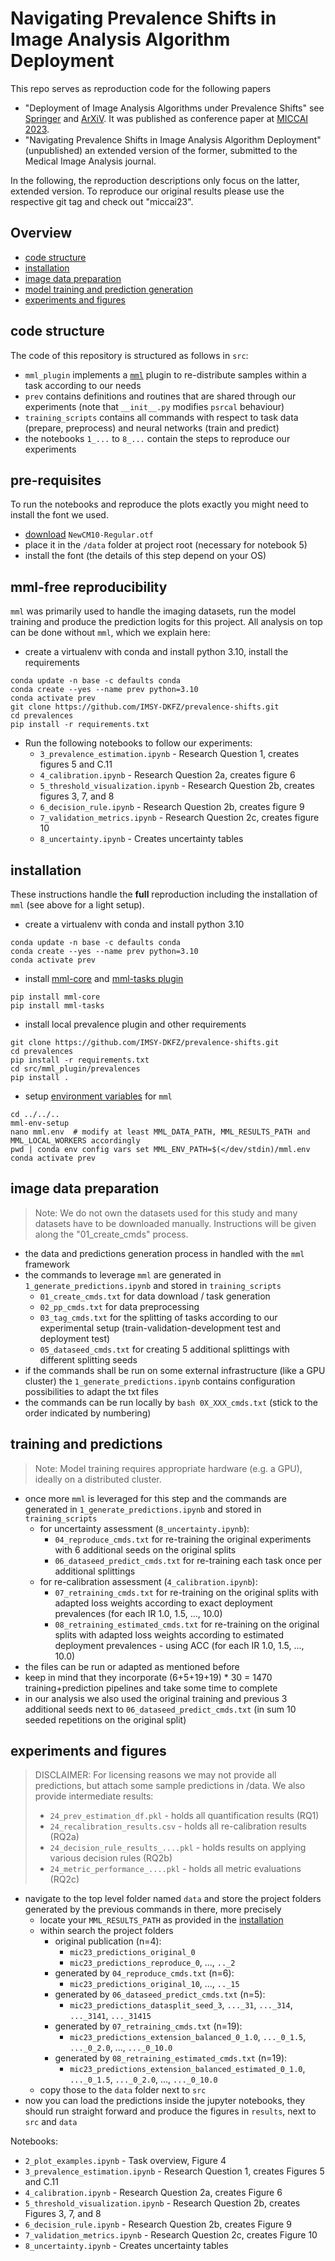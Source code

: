 # Navigating Prevalence Shifts in Image Analysis Algorithm Deployment

This repo serves as reproduction code for the following papers 
  * "Deployment of Image Analysis Algorithms under Prevalence Shifts" see [Springer](https://doi.org/10.1007/978-3-031-43898-1_38) and [ArXiV](https://arxiv.org/abs/2303.12540). It was published as conference paper at [MICCAI 2023](https://conferences.miccai.org/2023/en/).
  * "Navigating Prevalence Shifts in Image Analysis Algorithm Deployment" (unpublished) an extended version of the former, submitted to the Medical Image Analysis journal.

In the following, the reproduction descriptions only focus on the latter, extended version. To reproduce our original 
results please use the respective git tag and check out "miccai23".

## Overview

- [code structure](#code-structure)
- [installation](#installation)
- [image data preparation](#image-data-preparation)
- [model training and prediction generation](#training-and-predictions)
- [experiments and figures](#experiments-and-figures)


## code structure

The code of this repository is structured as follows in `src`:

 - `mml_plugin` implements a [`mml`](https://github.com/IMSY-DKFZ/mml) plugin to re-distribute samples within a task according to our needs
 - `prev` contains definitions and routines that are shared through our experiments (note that `__init__.py` modifies `psrcal` behaviour)
 - `training_scripts` contains all commands with respect to task data (prepare, preprocess) and neural networks (train and predict) 
 - the notebooks `1_...` to `8_...` contain the steps to reproduce our experiments 

## pre-requisites

To run the notebooks and reproduce the plots exactly you might need to install the font we used. 
 - [download](http://mirrors.ctan.org/fonts/newcomputermodern/otf/NewCM10-Regular.otf) `NewCM10-Regular.otf`
 - place it in the `/data` folder at project root (necessary for notebook 5)
 - install the font (the details of this step depend on your OS)

## mml-free reproducibility

`mml` was primarily used to handle the imaging datasets, run the model training and produce the prediction logits for 
this project. All analysis on top can be done without `mml`, which we explain here:

 - create a virtualenv with conda and install python 3.10, install the requirements

```commandline
conda update -n base -c defaults conda
conda create --yes --name prev python=3.10
conda activate prev
git clone https://github.com/IMSY-DKFZ/prevalence-shifts.git
cd prevalences
pip install -r requirements.txt
```

 - Run the following notebooks to follow our experiments: 
    - `3_prevalence_estimation.ipynb` - Research Question 1, creates figures 5 and C.11
    - `4_calibration.ipynb` - Research Question 2a, creates figure 6
    - `5_threshold_visualization.ipynb` - Research Question 2b, creates figures 3, 7, and 8
    - `6_decision_rule.ipynb` - Research Question 2b, creates figure 9
    - `7_validation_metrics.ipynb` - Research Question 2c, creates figure 10
    - `8_uncertainty.ipynb` - Creates uncertainty tables

## installation

These instructions handle the **full** reproduction including the installation of `mml` (see above for a light setup).

 - create a virtualenv with conda and install python 3.10

```commandline
conda update -n base -c defaults conda
conda create --yes --name prev python=3.10
conda activate prev
```

 - install [mml-core](https://mml.readthedocs.io/en/latest/install.html) and [mml-tasks plugin](https://mml.readthedocs.io/en/latest/api/plugins/tasks.html)

```commandline
pip install mml-core
pip install mml-tasks
```

 - install local prevalence plugin and other requirements

```commandline
git clone https://github.com/IMSY-DKFZ/prevalence-shifts.git
cd prevalences
pip install -r requirements.txt
cd src/mml_plugin/prevalences
pip install .
```

 - setup [environment variables](https://mml.readthedocs.io/en/latest/install.html#local-variables) for `mml`

```commandline
cd ../../..
mml-env-setup
nano mml.env  # modify at least MML_DATA_PATH, MML_RESULTS_PATH and MML_LOCAL_WORKERS accordingly 
pwd | conda env config vars set MML_ENV_PATH=$(</dev/stdin)/mml.env
conda activate prev
```

## image data preparation

> Note: We do not own the datasets used for this study and many datasets have to be downloaded manually. Instructions 
> will be given along the "01_create_cmds" process. 

- the data and predictions generation process in handled with the `mml` framework
- the commands to leverage `mml` are generated in `1_generate_predictions.ipynb` and stored in `training_scripts`
  - `01_create_cmds.txt` for data download / task generation
  - `02_pp_cmds.txt` for data preprocessing
  - `03_tag_cmds.txt` for the splitting of tasks according to our experimental setup (train-validation-development test and deployment test)
  - `05_dataseed_cmds.txt` for creating 5 additional splittings with different splitting seeds
- if the commands shall be run on some external infrastructure (like a GPU cluster) the `1_generate_predictions.ipynb` contains configuration possibilities to adapt the txt files
- the commands can be run locally by `bash 0X_XXX_cmds.txt` (stick to the order indicated by numbering)

## training and predictions

> Note: Model training requires appropriate hardware (e.g. a GPU), ideally on a distributed cluster. 

- once more `mml` is leveraged for this step and the commands are generated in `1_generate_predictions.ipynb` and stored in `training_scripts`
  - for uncertainty assessment (`8_uncertainty.ipynb`):
    - `04_reproduce_cmds.txt` for re-training the original experiments with 6 additional seeds on the original splits
    - `06_dataseed_predict_cmds.txt` for re-training each task once per additional splittings
  - for re-calibration assessment (`4_calibration.ipynb`):
    - `07_retraining_cmds.txt` for re-training on the original splits with adapted loss weights according to exact deployment prevalences (for each IR 1.0, 1.5, ..., 10.0)
    - `08_retraining_estimated_cmds.txt` for re-training on the original splits with adapted loss weights according to estimated deployment prevalences - using ACC (for each IR 1.0, 1.5, ..., 10.0)
- the files can be run or adapted as mentioned before
- keep in mind that they incorporate (6+5+19+19) * 30 = 1470 training+prediction pipelines and take some time to complete
- in our analysis we also used the original training and previous 3 additional seeds next to `06_dataseed_predict_cmds.txt` (in sum 10 seeded repetitions on the original split)


## experiments and figures

> DISCLAIMER: For licensing reasons we may not provide all predictions, but attach some sample predictions in /data.
> We also provide intermediate results:
>  - `24_prev_estimation_df.pkl` - holds all quantification results (RQ1)
>  - `24_recalibration_results.csv` - holds all re-calibration results (RQ2a)
>  - `24_decision_rule_results_....pkl` - holds results on applying various decision rules (RQ2b)
>  - `24_metric_performance_....pkl` - holds all metric evaluations (RQ2c)

- navigate to the top level folder named `data` and store the project folders generated by the previous commands in there, more precisely
  - locate your `MML_RESULTS_PATH` as provided in the [installation](#installation)
  - within search the project folders 
    - original publication (n=4): 
      - `mic23_predictions_original_0`
      - `mic23_predictions_reproduce_0`, ..., `.._2`
    - generated by `04_reproduce_cmds.txt` (n=6):
      - `mic23_predictions_original_10`, ..., `.._15`
    - generated by `06_dataseed_predict_cmds.txt` (n=5):
      - `mic23_predictions_datasplit_seed_3`, `..._31`, `..._314`, `..._3141`, `..._31415`
    - generated by `07_retraining_cmds.txt` (n=19):
      - `mic23_predictions_extension_balanced_0_1.0`, `..._0_1.5`, `..._0_2.0`, ..., `..._0_10.0`
    - generated by `08_retraining_estimated_cmds.txt` (n=19):
      - `mic23_predictions_extension_balanced_estimated_0_1.0`, `..._0_1.5`, `..._0_2.0`, ..., `..._0_10.0`
  - copy those to the `data` folder next to `src`
- now you can load the predictions inside the jupyter notebooks, they should run straight forward and produce the figures in `results`, next to `src` and `data`

Notebooks:

- `2_plot_examples.ipynb` - Task overview, Figure 4
- `3_prevalence_estimation.ipynb` - Research Question 1, creates Figures 5 and C.11
- `4_calibration.ipynb` - Research Question 2a, creates Figure 6
- `5_threshold_visualization.ipynb` - Research Question 2b, creates Figures 3, 7, and 8
- `6_decision_rule.ipynb` - Research Question 2b, creates Figure 9
- `7_validation_metrics.ipynb` - Research Question 2c, creates Figure 10
- `8_uncertainty.ipynb` - Creates uncertainty tables
